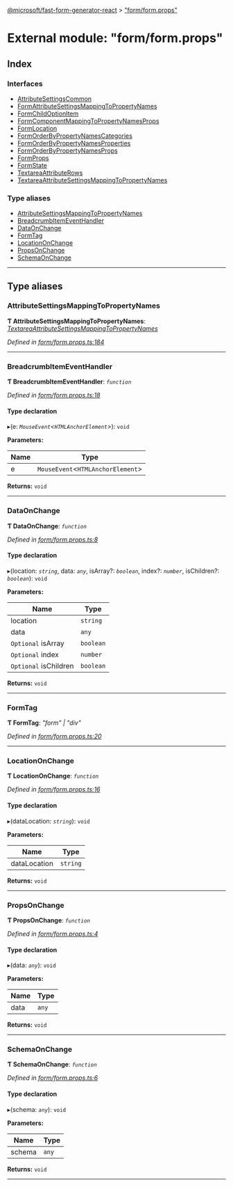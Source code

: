 [@microsoft/fast-form-generator-react](../README.md) > ["form/form.props"](../modules/_form_form_props_.md)

# External module: "form/form.props"

## Index

### Interfaces

* [AttributeSettingsCommon](../interfaces/_form_form_props_.attributesettingscommon.md)
* [FormAttributeSettingsMappingToPropertyNames](../interfaces/_form_form_props_.formattributesettingsmappingtopropertynames.md)
* [FormChildOptionItem](../interfaces/_form_form_props_.formchildoptionitem.md)
* [FormComponentMappingToPropertyNamesProps](../interfaces/_form_form_props_.formcomponentmappingtopropertynamesprops.md)
* [FormLocation](../interfaces/_form_form_props_.formlocation.md)
* [FormOrderByPropertyNamesCategories](../interfaces/_form_form_props_.formorderbypropertynamescategories.md)
* [FormOrderByPropertyNamesProperties](../interfaces/_form_form_props_.formorderbypropertynamesproperties.md)
* [FormOrderByPropertyNamesProps](../interfaces/_form_form_props_.formorderbypropertynamesprops.md)
* [FormProps](../interfaces/_form_form_props_.formprops.md)
* [FormState](../interfaces/_form_form_props_.formstate.md)
* [TextareaAttributeRows](../interfaces/_form_form_props_.textareaattributerows.md)
* [TextareaAttributeSettingsMappingToPropertyNames](../interfaces/_form_form_props_.textareaattributesettingsmappingtopropertynames.md)

### Type aliases

* [AttributeSettingsMappingToPropertyNames](_form_form_props_.md#attributesettingsmappingtopropertynames)
* [BreadcrumbItemEventHandler](_form_form_props_.md#breadcrumbitemeventhandler)
* [DataOnChange](_form_form_props_.md#dataonchange)
* [FormTag](_form_form_props_.md#formtag)
* [LocationOnChange](_form_form_props_.md#locationonchange)
* [PropsOnChange](_form_form_props_.md#propsonchange)
* [SchemaOnChange](_form_form_props_.md#schemaonchange)

---

## Type aliases

<a id="attributesettingsmappingtopropertynames"></a>

###  AttributeSettingsMappingToPropertyNames

**Ƭ AttributeSettingsMappingToPropertyNames**: *[TextareaAttributeSettingsMappingToPropertyNames](../interfaces/_form_form_props_.textareaattributesettingsmappingtopropertynames.md)*

*Defined in [form/form.props.ts:184](https://github.com/Microsoft/fast-dna/blob/164dd3ca/packages/fast-form-generator-react/src/form/form.props.ts#L184)*

___
<a id="breadcrumbitemeventhandler"></a>

###  BreadcrumbItemEventHandler

**Ƭ BreadcrumbItemEventHandler**: *`function`*

*Defined in [form/form.props.ts:18](https://github.com/Microsoft/fast-dna/blob/164dd3ca/packages/fast-form-generator-react/src/form/form.props.ts#L18)*

#### Type declaration
▸(e: *`MouseEvent`<`HTMLAnchorElement`>*): `void`

**Parameters:**

| Name | Type |
| ------ | ------ |
| e | `MouseEvent`<`HTMLAnchorElement`> |

**Returns:** `void`

___
<a id="dataonchange"></a>

###  DataOnChange

**Ƭ DataOnChange**: *`function`*

*Defined in [form/form.props.ts:8](https://github.com/Microsoft/fast-dna/blob/164dd3ca/packages/fast-form-generator-react/src/form/form.props.ts#L8)*

#### Type declaration
▸(location: *`string`*, data: *`any`*, isArray?: *`boolean`*, index?: *`number`*, isChildren?: *`boolean`*): `void`

**Parameters:**

| Name | Type |
| ------ | ------ |
| location | `string` |
| data | `any` |
| `Optional` isArray | `boolean` |
| `Optional` index | `number` |
| `Optional` isChildren | `boolean` |

**Returns:** `void`

___
<a id="formtag"></a>

###  FormTag

**Ƭ FormTag**: *"form" \| "div"*

*Defined in [form/form.props.ts:20](https://github.com/Microsoft/fast-dna/blob/164dd3ca/packages/fast-form-generator-react/src/form/form.props.ts#L20)*

___
<a id="locationonchange"></a>

###  LocationOnChange

**Ƭ LocationOnChange**: *`function`*

*Defined in [form/form.props.ts:16](https://github.com/Microsoft/fast-dna/blob/164dd3ca/packages/fast-form-generator-react/src/form/form.props.ts#L16)*

#### Type declaration
▸(dataLocation: *`string`*): `void`

**Parameters:**

| Name | Type |
| ------ | ------ |
| dataLocation | `string` |

**Returns:** `void`

___
<a id="propsonchange"></a>

###  PropsOnChange

**Ƭ PropsOnChange**: *`function`*

*Defined in [form/form.props.ts:4](https://github.com/Microsoft/fast-dna/blob/164dd3ca/packages/fast-form-generator-react/src/form/form.props.ts#L4)*

#### Type declaration
▸(data: *`any`*): `void`

**Parameters:**

| Name | Type |
| ------ | ------ |
| data | `any` |

**Returns:** `void`

___
<a id="schemaonchange"></a>

###  SchemaOnChange

**Ƭ SchemaOnChange**: *`function`*

*Defined in [form/form.props.ts:6](https://github.com/Microsoft/fast-dna/blob/164dd3ca/packages/fast-form-generator-react/src/form/form.props.ts#L6)*

#### Type declaration
▸(schema: *`any`*): `void`

**Parameters:**

| Name | Type |
| ------ | ------ |
| schema | `any` |

**Returns:** `void`

___

